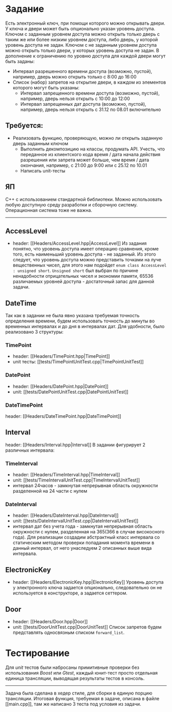 # Задание
Есть электронный ключ, при помощи которого можно открывать двери. У ключа и двери может быть опционально указан уровень доступа. Ключом с заданным уровнем доступа можно открыть только дверь с таким же или более низким уровнем доступа, либо дверь, у которой уровень доступа не задан. Ключом с не заданным уровнем доступа можно открыть только двери, у которых уровень доступа не задан. В дополнение к ограничению по уровню доступа для каждой двери могут быть заданы:
- Интервал разрешенного времени доступа (возможно, пустой), например, дверь можно открыть только с 8:00 до 16:00
- Список (набор) запретов на открытие двери, в каждом из элементов которого могут быть указаны:
  * Интервал запрещенного времени доступа (возможно, пустой), например, дверь 
нельзя открыть с 10:00 до 12:00
  * Интервал запрещенных дат доступа (возможно, пустой), например, дверь нельзя 
открыть с 31.12 по 08.01 включительно
## Требуется:
- Реализовать функцию, проверяющую, можно ли открыть заданную дверь заданным 
ключом
  * Выполнить декомпозицию на классы, продумать API. Учесть, что переданное из 
клиентского кода время / дата начала действия разрешения или запрета может больше, чем время / дата окончания, например, с 21:00 до 9:00 или с 25.12 по 10.01
  * Написать unit-тесты
## ЯП
C++ с использованием стандартной библиотеки. Можно использовать любую доступную среду разработки и сборочную систему. Операционная система тоже не важна.

---
## AccessLevel
+ header: [[Headers/AccessLevel.hpp|AccessLevel]]
Из задания понятно, что уровень доступа имеет операцию сравнения, кроме того, есть наименьший уровень доступа - не заданный. Из этого следует, что уровень доступа можно представить точками на луче вещественных чисел, для этого нам подойдет `enum class AccessLevel : unsigned short`. `Unsigned short` был выбран по причине ненадобности отрицательных чисел и экономии памяти, 65536 различаемых уровней доступа - достаточный запас для данной задачи.

## DateTime
Так как в задании не была явно указана требуемая точность определения времени, будем использовать точность до минуты во временных интервалах и до дня в интервалах дат.
Для удобности, было реализовано 3 структуры:
### TimePoint
- header: [[Headers/TimePoint.hpp|TimePoint]]
- unit тесты: [[tests/TimePointUnitTest.cpp|TimePointUnitTest]]
### DatePoint
- header: [[Headers/DatePoint.hpp|DatePoint]]
- unit: [[tests/DatePointUnitTest.cpp|DatePointUnitTest]]
### DateTimePoint
header: [[Headers/DateTimePoint.hpp|DateTimePoint]]
## Interval
header: [[Headers/Interval.hpp|Interval]]
В задании фигурирует 2 различных интервала:
### TimeInterval
- header: [[Headers/TimeInterval.hpp|TimeInterval]]
- unit: [[tests/TimeIntervalUnitTest.cpp|TimeIntervalUnitTest]]
- интервал 24часов - замкнутая непрерывная область окружности разделенной на 24 части с нулем
### DateInterval
- header: [[Headers/DateInterval.hpp|DateInterval]]
- unit: [[tests/DateIntervalUnitTest.cpp|DateIntervalUnitTest]]
- интервал дат без учета года - замкнутая непрерывная область окружности с нулем, разделенная на 365(366 в случае високосного года).
Для реализации создадим абстрактный класс интервала со статическим методом проверки попадания момента времени в данный интервал, от него унаследуем 2 описанных выше вида интервала.

## ElectronicKey
- header: [[Headers/ElectronicKey.hpp|ElectronicKey]]
Уровень доступа у электронного ключа задается опционально, следовательно он не используется в конструкторе, а задается сеттером.

## Door
- header: [[Headers/Door.hpp|Door]]
- unit: [[tests/DoorUnitTest.cpp|DoorUnitTest]]
Список запретов будем представлять односвязным списком `forward_list`.

# Тестирование
Для _unit_ тестов были набросаны примитивные проверки без использования _Boost_ или _Gtest_, каждый юнит-тест просто отдельная единица трансляции, выводящая результаты тестов в консоль.

---
Задача была сделана в хедер стиле, для сборки в единую порцию трансляции. Итоговая функция, требуемая в задаче, описана в файле [[main.cpp]], там же написано 3 теста под условия из задачи.